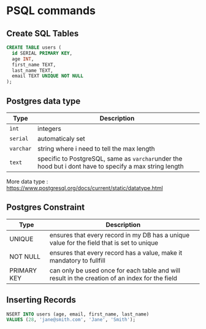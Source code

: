 # PSQL commands

## Create SQL Tables

```sql
CREATE TABLE users (
  id SERIAL PRIMARY KEY,
  age INT,
  first_name TEXT,
  last_name TEXT,
  email TEXT UNIQUE NOT NULL
);
```

## Postgres data type

| Type      | Description                                                                                            |
| --------- | ------------------------------------------------------------------------------------------------------ |
| `ìnt`     | integers                                                                                               |
| `serial`  | automaticaly set                                                                                       |
| `varchar` | string where i need to tell the max length                                                             |
| `text`    | specific to PostgreSQL, same as `varchar`under the hood but i dont have to specify a max string length |

More data type : https://www.postgresql.org/docs/current/static/datatype.html

## Postgres Constraint

| Type        | Description                                                                                    |
| ----------- | ---------------------------------------------------------------------------------------------- |
| UNIQUE      | ensures that every record in my DB has a unique value for the field that is set to unique      |
| NOT NULL    | ensures that every record has a value, make it mandatory to fullfill                           |
| PRIMARY KEY | can only be used once for each table and will result in the creation of an index for the field |

## Inserting Records

```sql
NSERT INTO users (age, email, first_name, last_name)
VALUES (28, 'jane@smith.com', 'Jane', 'Smith');
```
